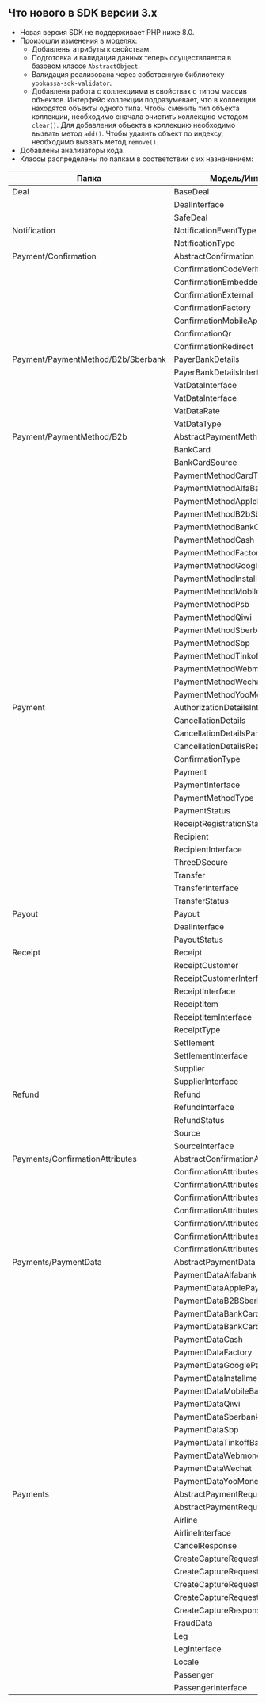 ## Что нового в SDK версии 3.x

* Новая версия SDK не поддерживает PHP ниже 8.0.
* Произошли изменения в моделях:
  * Добавлены атрибуты к свойствам.
  * Подготовка и валидация данных теперь осуществляется в базовом классе ```AbstractObject```.
  * Валидация реализована через собственную библиотеку ```yookassa-sdk-validator```.
  * Добавлена работа с коллекциями в свойствах с типом массив объектов.
    Интерфейс коллекции подразумевает, что в коллекции находятся объекты одного типа. Чтобы сменить тип объекта коллекции, необходимо сначала очистить коллекцию методом ```clear()```.
    Для добавления объекта в коллекцию необходимо вызвать метод ```add()```. Чтобы удалить объект по индексу, необходимо вызвать метод ```remove()```.
* Добавлены анализаторы кода.
* Классы распределены по папкам в соответствии с их назначением:

| **Папка**                          | Модель/Интерфейс                        | **Новый namespace**                               | **Старый namespace**                      |
|------------------------------------|-----------------------------------------|---------------------------------------------------|-------------------------------------------|
| Deal                               | BaseDeal                                | YooKassa\Model\Deal                               | YooKassa\Model                            |
|                                    | DealInterface                           | YooKassa\Model\Deal                               | YooKassa\Model                            |
|                                    | SafeDeal                                | YooKassa\Model\Deal                               | YooKassa\Model                            |
| Notification                       | NotificationEventType                   | YooKassa\Model\Notification                       | YooKassa\Model                            |
|                                    | NotificationType                        | YooKassa\Model\Notification                       | YooKassa\Model                            |
| Payment/Confirmation               | AbstractConfirmation                    | YooKassa\Model\Payment\Confirmation               | YooKassa\Model\Confirmation               |
|                                    | ConfirmationCodeVerification            | YooKassa\Model\Payment\Confirmation               | YooKassa\Model\Confirmation               |
|                                    | ConfirmationEmbedded                    | YooKassa\Model\Payment\Confirmation               | YooKassa\Model\Confirmation               |
|                                    | ConfirmationExternal                    | YooKassa\Model\Payment\Confirmation               | YooKassa\Model\Confirmation               |
|                                    | ConfirmationFactory                     | YooKassa\Model\Payment\Confirmation               | YooKassa\Model\Confirmation               |
|                                    | ConfirmationMobileApplication           | YooKassa\Model\Payment\Confirmation               | YooKassa\Model\Confirmation               |
|                                    | ConfirmationQr                          | YooKassa\Model\Payment\Confirmation               | YooKassa\Model\Confirmation               |
|                                    | ConfirmationRedirect                    | YooKassa\Model\Payment\Confirmation               | YooKassa\Model\Confirmation               |
| Payment/PaymentMethod/B2b/Sberbank | PayerBankDetails                        | YooKassa\Model\Payment\PaymentMethod\B2b\Sberbank | YooKassa\Model\PaymentMethod\B2b\Sberbank |
|                                    | PayerBankDetailsInterface               | YooKassa\Model\Payment\PaymentMethod\B2b\Sberbank | YooKassa\Model\PaymentMethod\B2b\Sberbank |
|                                    | VatDataInterface                        | YooKassa\Model\Payment\PaymentMethod\B2b\Sberbank | YooKassa\Model\PaymentMethod\B2b\Sberbank |
|                                    | VatDataInterface                        | YooKassa\Model\Payment\PaymentMethod\B2b\Sberbank | YooKassa\Model\PaymentMethod\B2b\Sberbank |
|                                    | VatDataRate                             | YooKassa\Model\Payment\PaymentMethod\B2b\Sberbank | YooKassa\Model\PaymentMethod\B2b\Sberbank |
|                                    | VatDataType                             | YooKassa\Model\Payment\PaymentMethod\B2b\Sberbank | YooKassa\Model\PaymentMethod\B2b\Sberbank |
| Payment/PaymentMethod/B2b          | AbstractPaymentMethod                   | YooKassa\Model\Payment\PaymentMethod              | YooKassa\Model\PaymentMethod              |
|                                    | BankCard                                | YooKassa\Model\Payment\PaymentMethod              | YooKassa\Model\PaymentMethod              |
|                                    | BankCardSource                          | YooKassa\Model\Payment\PaymentMethod              | YooKassa\Model\PaymentMethod              |
|                                    | PaymentMethodCardType                   | YooKassa\Model\Payment\PaymentMethod              | YooKassa\Model\PaymentMethod              |
|                                    | PaymentMethodAlfaBank                   | YooKassa\Model\Payment\PaymentMethod              | YooKassa\Model\PaymentMethod              |
|                                    | PaymentMethodApplePay                   | YooKassa\Model\Payment\PaymentMethod              | YooKassa\Model\PaymentMethod              |
|                                    | PaymentMethodB2bSberbank                | YooKassa\Model\Payment\PaymentMethod              | YooKassa\Model\PaymentMethod              |
|                                    | PaymentMethodBankCard                   | YooKassa\Model\Payment\PaymentMethod              | YooKassa\Model\PaymentMethod              |
|                                    | PaymentMethodCash                       | YooKassa\Model\Payment\PaymentMethod              | YooKassa\Model\PaymentMethod              |
|                                    | PaymentMethodFactory                    | YooKassa\Model\Payment\PaymentMethod              | YooKassa\Model\PaymentMethod              |
|                                    | PaymentMethodGooglePay                  | YooKassa\Model\Payment\PaymentMethod              | YooKassa\Model\PaymentMethod              |
|                                    | PaymentMethodInstallments               | YooKassa\Model\Payment\PaymentMethod              | YooKassa\Model\PaymentMethod              |
|                                    | PaymentMethodMobileBalance              | YooKassa\Model\Payment\PaymentMethod              | YooKassa\Model\PaymentMethod              |
|                                    | PaymentMethodPsb                        | YooKassa\Model\Payment\PaymentMethod              | YooKassa\Model\PaymentMethod              |
|                                    | PaymentMethodQiwi                       | YooKassa\Model\Payment\PaymentMethod              | YooKassa\Model\PaymentMethod              |
|                                    | PaymentMethodSberbank                   | YooKassa\Model\Payment\PaymentMethod              | YooKassa\Model\PaymentMethod              |
|                                    | PaymentMethodSbp                        | YooKassa\Model\Payment\PaymentMethod              | YooKassa\Model\PaymentMethod              |
|                                    | PaymentMethodTinkoffBank                | YooKassa\Model\Payment\PaymentMethod              | YooKassa\Model\PaymentMethod              |
|                                    | PaymentMethodWebmoney                   | YooKassa\Model\Payment\PaymentMethod              | YooKassa\Model\PaymentMethod              |
|                                    | PaymentMethodWechat                     | YooKassa\Model\Payment\PaymentMethod              | YooKassa\Model\PaymentMethod              |
|                                    | PaymentMethodYooMoney                   | YooKassa\Model\Payment\PaymentMethod              | YooKassa\Model\PaymentMethod              |
| Payment                            | AuthorizationDetailsInterface           | YooKassa\Model\Payment                            | YooKassa\Model                            |
|                                    | CancellationDetails                     | YooKassa\Model\Payment                            | YooKassa\Model                            |
|                                    | CancellationDetailsPartyCode            | YooKassa\Model\Payment                            | YooKassa\Model                            |
|                                    | CancellationDetailsReasonCode           | YooKassa\Model\Payment                            | YooKassa\Model                            |
|                                    | ConfirmationType                        | YooKassa\Model\Payment                            | YooKassa\Model                            |
|                                    | Payment                                 | YooKassa\Model\Payment                            | YooKassa\Model                            |
|                                    | PaymentInterface                        | YooKassa\Model\Payment                            | YooKassa\Model                            |
|                                    | PaymentMethodType                       | YooKassa\Model\Payment                            | YooKassa\Model                            |
|                                    | PaymentStatus                           | YooKassa\Model\Payment                            | YooKassa\Model                            |
|                                    | ReceiptRegistrationStatus               | YooKassa\Model\Payment                            | YooKassa\Model                            |
|                                    | Recipient                               | YooKassa\Model\Payment                            | YooKassa\Model                            |
|                                    | RecipientInterface                      | YooKassa\Model\Payment                            | YooKassa\Model                            |
|                                    | ThreeDSecure                            | YooKassa\Model\Payment                            | YooKassa\Model                            |
|                                    | Transfer                                | YooKassa\Model\Payment                            | YooKassa\Model                            |
|                                    | TransferInterface                       | YooKassa\Model\Payment                            | YooKassa\Model                            |
|                                    | TransferStatus                          | YooKassa\Model\Payment                            | YooKassa\Model                            |
| Payout                             | Payout                                  | YooKassa\Model\Payout                             | YooKassa\Model                            |
|                                    | DealInterface                           | YooKassa\Model\Payout                             | YooKassa\Model                            |
|                                    | PayoutStatus                            | YooKassa\Model\Payout                             | YooKassa\Model                            |
| Receipt                            | Receipt                                 | YooKassa\Model\Receipt                            | YooKassa\Model                            |
|                                    | ReceiptCustomer                         | YooKassa\Model\Receipt                            | YooKassa\Model                            |
|                                    | ReceiptCustomerInterface                | YooKassa\Model\Receipt                            | YooKassa\Model                            |
|                                    | ReceiptInterface                        | YooKassa\Model\Receipt                            | YooKassa\Model                            |
|                                    | ReceiptItem                             | YooKassa\Model\Receipt                            | YooKassa\Model                            |
|                                    | ReceiptItemInterface                    | YooKassa\Model\Receipt                            | YooKassa\Model                            |
|                                    | ReceiptType                             | YooKassa\Model\Receipt                            | YooKassa\Model                            |
|                                    | Settlement                              | YooKassa\Model\Receipt                            | YooKassa\Model                            |
|                                    | SettlementInterface                     | YooKassa\Model\Receipt                            | YooKassa\Model                            |
|                                    | Supplier                                | YooKassa\Model\Receipt                            | YooKassa\Model                            |
|                                    | SupplierInterface                       | YooKassa\Model\Receipt                            | YooKassa\Model                            |
| Refund                             | Refund                                  | YooKassa\Model\Refund                             | YooKassa\Model                            |
|                                    | RefundInterface                         | YooKassa\Model\Refund                             | YooKassa\Model                            |
|                                    | RefundStatus                            | YooKassa\Model\Refund                             | YooKassa\Model                            |
|                                    | Source                                  | YooKassa\Model\Refund                             | YooKassa\Model                            |
|                                    | SourceInterface                         | YooKassa\Model\Refund                             | YooKassa\Model                            |
| Payments/ConfirmationAttributes    | AbstractConfirmationAttributes          | YooKassa\Request\Payments\ConfirmationAttributes  | YooKassa\Model\ConfirmationAttributes     |
|                                    | ConfirmationAttributesCodeVerification  | YooKassa\Request\Payments\ConfirmationAttributes  | YooKassa\Model\ConfirmationAttributes     |
|                                    | ConfirmationAttributesEmbedded          | YooKassa\Request\Payments\ConfirmationAttributes  | YooKassa\Model\ConfirmationAttributes     |
|                                    | ConfirmationAttributesExternal          | YooKassa\Request\Payments\ConfirmationAttributes  | YooKassa\Model\ConfirmationAttributes     |
|                                    | ConfirmationAttributesFactory           | YooKassa\Request\Payments\ConfirmationAttributes  | YooKassa\Model\ConfirmationAttributes     |
|                                    | ConfirmationAttributesMobileApplication | YooKassa\Request\Payments\ConfirmationAttributes  | YooKassa\Model\ConfirmationAttributes     |
|                                    | ConfirmationAttributesQr                | YooKassa\Request\Payments\ConfirmationAttributes  | YooKassa\Model\ConfirmationAttributes     |
|                                    | ConfirmationAttributesRedirect          | YooKassa\Request\Payments\ConfirmationAttributes  | YooKassa\Model\ConfirmationAttributes     |
| Payments/PaymentData               | AbstractPaymentData                     | YooKassa\Request\Payments\PaymentData             | YooKassa\Model\PaymentData                |
|                                    | PaymentDataAlfabank                     | YooKassa\Request\Payments\PaymentData             | YooKassa\Model\PaymentData                |
|                                    | PaymentDataApplePay                     | YooKassa\Request\Payments\PaymentData             | YooKassa\Model\PaymentData                |
|                                    | PaymentDataB2BSberbank                  | YooKassa\Request\Payments\PaymentData             | YooKassa\Model\PaymentData                |
|                                    | PaymentDataBankCard                     | YooKassa\Request\Payments\PaymentData             | YooKassa\Model\PaymentData                |
|                                    | PaymentDataBankCardCard                 | YooKassa\Request\Payments\PaymentData             | YooKassa\Model\PaymentData                |
|                                    | PaymentDataCash                         | YooKassa\Request\Payments\PaymentData             | YooKassa\Model\PaymentData                |
|                                    | PaymentDataFactory                      | YooKassa\Request\Payments\PaymentData             | YooKassa\Model\PaymentData                |
|                                    | PaymentDataGooglePay                    | YooKassa\Request\Payments\PaymentData             | YooKassa\Model\PaymentData                |
|                                    | PaymentDataInstallments                 | YooKassa\Request\Payments\PaymentData             | YooKassa\Model\PaymentData                |
|                                    | PaymentDataMobileBalance                | YooKassa\Request\Payments\PaymentData             | YooKassa\Model\PaymentData                |
|                                    | PaymentDataQiwi                         | YooKassa\Request\Payments\PaymentData             | YooKassa\Model\PaymentData                |
|                                    | PaymentDataSberbank                     | YooKassa\Request\Payments\PaymentData             | YooKassa\Model\PaymentData                |
|                                    | PaymentDataSbp                          | YooKassa\Request\Payments\PaymentData             | YooKassa\Model\PaymentData                |
|                                    | PaymentDataTinkoffBank                  | YooKassa\Request\Payments\PaymentData             | YooKassa\Model\PaymentData                |
|                                    | PaymentDataWebmoney                     | YooKassa\Request\Payments\PaymentData             | YooKassa\Model\PaymentData                |
|                                    | PaymentDataWechat                       | YooKassa\Request\Payments\PaymentData             | YooKassa\Model\PaymentData                |
|                                    | PaymentDataYooMoney                     | YooKassa\Request\Payments\PaymentData             | YooKassa\Model\PaymentData                |
| Payments                           | AbstractPaymentRequest                  | YooKassa\Request\Payments                         | YooKassa\Common                           |
|                                    | AbstractPaymentRequestBuilder           | YooKassa\Request\Payments                         | YooKassa\Common                           |
|                                    | Airline                                 | YooKassa\Request\Payments                         | YooKassa\Model                            |
|                                    | AirlineInterface                        | YooKassa\Request\Payments                         | YooKassa\Model                            |
|                                    | CancelResponse                          | YooKassa\Request\Payments                         | YooKassa\Request\Payments\Payment         |
|                                    | CreateCaptureRequest                    | YooKassa\Request\Payments                         | YooKassa\Request\Payments\Payment         |
|                                    | CreateCaptureRequestBuilder             | YooKassa\Request\Payments                         | YooKassa\Request\Payments\Payment         |
|                                    | CreateCaptureRequestInterface           | YooKassa\Request\Payments                         | YooKassa\Request\Payments\Payment         |
|                                    | CreateCaptureRequestSerializer          | YooKassa\Request\Payments                         | YooKassa\Request\Payments\Payment         |
|                                    | CreateCaptureResponse                   | YooKassa\Request\Payments                         | YooKassa\Request\Payments\Payment         |
|                                    | FraudData                               | YooKassa\Request\Payments                         | YooKassa\Model                            |
|                                    | Leg                                     | YooKassa\Request\Payments                         | YooKassa\Model                            |
|                                    | LegInterface                            | YooKassa\Request\Payments                         | YooKassa\Model                            |
|                                    | Locale                                  | YooKassa\Request\Payments                         | YooKassa\Model                            |
|                                    | Passenger                               | YooKassa\Request\Payments                         | YooKassa\Model                            |
|                                    | PassengerInterface                      | YooKassa\Request\Payments                         | YooKassa\Model                            |
